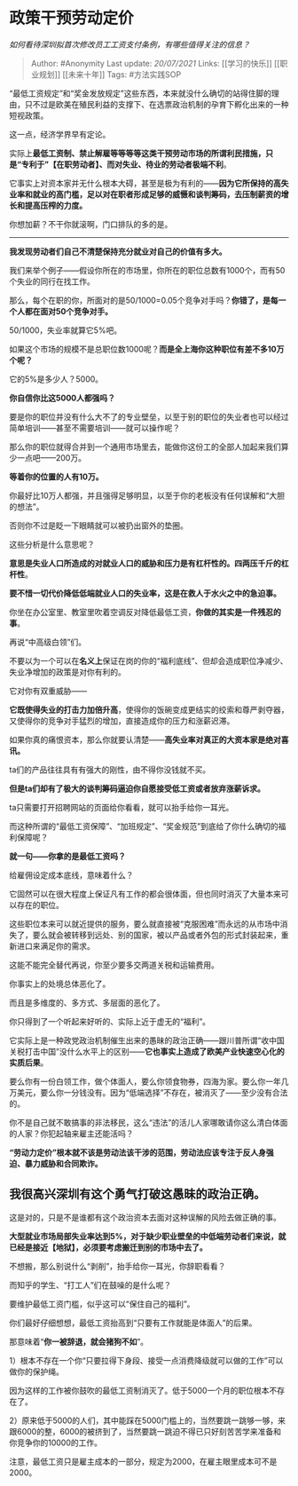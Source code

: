 # 政策干预劳动定价
*如何看待深圳拟首次修改员工工资支付条例，有哪些值得关注的信息？*

> Author: #Anonymity 
Last update: *20/07/2021* 
Links: [[学习的快乐]]  [[职业规划]] [[未来十年]]
Tags: #方法实践SOP   
  

“最低工资规定”和“奖金发放规定”这些东西，本来就没什么确切的站得住脚的理由，只不过是欧美在殖民利益的支撑下、在选票政治机制的孕育下孵化出来的一种短视政策。

这一点，经济学界早有定论。

实际上**最低工资制、禁止解雇等等等等这类干预劳动市场的所谓利民措施，只是“专利于”【在职劳动者】、而对失业、待业的劳动者极端不利**。

它事实上对资本家并无什么根本大碍，甚至是极为有利的——**因为它所保持的高失业率和就业的高门槛，足以对在职者形成足够的威慑和谈判筹码，去压制薪资的增长和提高压榨的力度。**

你想加薪？不干你就滚啊，门口排队的多的是。

---

**我发现劳动者们自己不清楚保持充分就业对自己的价值有多大。**

我们来举个例子——假设你所在的市场里，你所在的职位总数有1000个，而有50个失业的同行在找工作。

那么，每个在职的你，所面对的是50/1000=0.05个竞争对手吗？**你错了，是每一个人都在面对50个竞争对手。**

50/1000，失业率就算它5%吧。

如果这个市场的规模不是总职位数1000呢？**而是全上海你这种职位有差不多10万个呢？**

它的5%是多少人？5000。

**你自信你比这5000人都强吗？**

要是你的职位并没有什么大不了的专业壁垒，以至于别的职位的失业者也可以经过简单培训——甚至不需要培训——就可以操作呢？

那么你的职位就得合并到一个通用市场里去，能做你这份工的全部人加起来我们算少一点吧——200万。

**等着你的位置的人有10万。**

你最好比10万人都强，并且强得足够明显，以至于你的老板没有任何误解和“大胆的想法”。

否则你不过是眨一下眼睛就可以被扔出窗外的垫圈。

  

这些分析是什么意思呢？

**意思是失业人口所造成的对就业人口的威胁和压力是有杠杆性的。四两压千斤的杠杆性**。

**要不惜一切代价降低低端就业人口的失业率，这是在救人于水火之中的急迫事。**

你坐在办公室里、教室里吹着空调反对降低最低工资，**你做的其实是一件残忍的事**。

  

再说“中高级白领”们。

不要以为一个可以在**名义上**保证在岗的你的“福利底线”、但却会造成职位净减少、失业净增加的政策是对你有利的。

它对你有双重威胁——

**它既使得失业的打击力加倍升高**，使得你的饭碗变成更结实的绞索和尊严剥夺器，又使得你的竞争对手猛烈的增加，直接造成你的压力和涨薪迟滞。

如果你真的痛恨资本，那么你就要认清楚——**高失业率对真正的大资本家是绝对喜讯。**

ta们的产品往往具有有强大的刚性，由不得你没钱就不买。

**但是ta们却有了极大的谈判筹码逼迫你自愿接受低工资或者放弃涨薪诉求。**

ta只需要打开招聘网站的页面给你看看，就可以抬手给你一耳光。

而这种所谓的“最低工资保障”、“加班规定”、“奖金规范”到底给了你什么确切的福利保障呢？

**就一句——你拿的是最低工资吗？**

  

给雇佣设定成本底线，意味着什么？

它固然可以在很大程度上保证凡有工作的都会很体面，但也同时消灭了大量本来可以存在的职位。

这些职位本来可以就近提供的服务，要么就直接被“克服困难”而永远的从市场中消失了，要么就会被转移到远处、别的国家，被以产品或者外包的形式封装起来，重新进口来满足你的需求。

这能不能完全替代再说，你至少要多交两道关税和运输费用。

你事实上的处境总体恶化了。

而且是多维度的、多方式、多层面的恶化了。

你只得到了一个听起来好听的、实际上近于虚无的“福利”。

它实际上是一种政党政治机制催生出来的愚昧的政治正确——跟川普所谓“收中国关税打击中国”没什么水平上的区别——**它也事实上造成了欧美产业快速空心化的实质后果**。

要么你有一份白领工作，做个体面人，要么你领食物券，四海为家。要么你一年几万美元，要么你一分钱没有。因为“低端选择”不存在，被消灭了——至少没有合法的。

你不是自己就不敢搞事的非法移民，这么“违法”的活儿人家哪敢请你这么清白体面的人家？你犯起轴来雇主还能活吗？

**“劳动力定价”根本就不该是劳动法该干涉的范围，劳动法应该专注于反人身强迫、暴力威胁和合同欺诈。**

## 我很高兴深圳有这个勇气打破这愚昧的政治正确。

这是对的，只是不是谁都有这个政治资本去面对这种误解的风险去做正确的事。

  

  

  

  

  

  

  

  

  

**大型就业市场局部失业率达到5%，对于缺少职业壁垒的中低端劳动者们来说，就已经是接近【地狱】，必须要考虑搬迁到别的市场中去了。**

不想搬，那么别说什么“剥削”，抬手给你一耳光，你辞职看看？

而知乎的学生、“打工人”们在鼓噪的是什么呢？

要维护最低工资门槛，似乎这可以“保住自己的福利”。

你们最好仔细想想，最低工资抬高到“只要有工作就能是体面人”的后果。

那意味着“**你一被辞退，就会猪狗不如**”。

1）根本不存在一个你“只要拉得下身段、接受一点消费降级就可以做的工作”可以做你的保护绳。

因为这样的工作被你鼓吹的最低工资制消灭了。低于5000一个月的职位根本不存在了。

2）原来低于5000的人们，其中能踩在5000门槛上的，当然要跳一跳够一够，来跟6000的整，6000的被挤到了，当然要跳一跳迫不得已只好刻苦苦学来准备和你竞争你的10000的工作。

注意，最低工资只是雇主成本的一部分，规定为2000，在雇主眼里成本可不是2000。